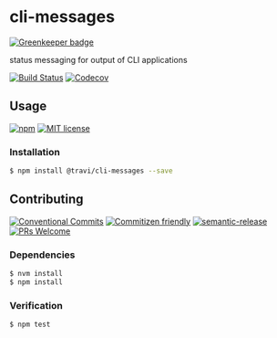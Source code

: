 # cli-messages

[![Greenkeeper badge](https://badges.greenkeeper.io/travi/cli-messages.svg)](https://greenkeeper.io/)

status messaging for output of CLI applications

<!-- status badges -->
[![Build Status][ci-badge]][ci-link]
[![Codecov][coverage-badge]][coverage-link]

## Usage

<!-- consumer badges -->
[![npm][npm-badge]][npm-link]
[![MIT license][license-badge]][license-link]

### Installation

```sh
$ npm install @travi/cli-messages --save
```

## Contributing

<!-- contribution badges -->
[![Conventional Commits][commit-convention-badge]][commit-convention-link]
[![Commitizen friendly][commitizen-badge]][commitizen-link]
[![semantic-release][semantic-release-badge]][semantic-release-link]
[![PRs Welcome][PRs-badge]][PRs-link]

### Dependencies

```sh
$ nvm install
$ npm install
```

### Verification

```sh
$ npm test
```

[npm-link]: https://www.npmjs.com/package/@travi/cli-messages
[npm-badge]: https://img.shields.io/npm/v/@travi/cli-messages.svg
[license-link]: LICENSE
[license-badge]: https://img.shields.io/github/license/travi/cli-messages.svg
[ci-link]: https://travis-ci.com/travi/cli-messages
[ci-badge]: https://img.shields.io/travis/com/travi/cli-messages/master.svg
[coverage-link]: https://codecov.io/github/travi/cli-messages
[coverage-badge]: https://img.shields.io/codecov/c/github/travi/cli-messages.svg
[commit-convention-link]: https://conventionalcommits.org
[commit-convention-badge]: https://img.shields.io/badge/Conventional%20Commits-1.0.0-yellow.svg
[commitizen-link]: http://commitizen.github.io/cz-cli/
[commitizen-badge]: https://img.shields.io/badge/commitizen-friendly-brightgreen.svg
[semantic-release-link]: https://github.com/semantic-release/semantic-release
[semantic-release-badge]: https://img.shields.io/badge/%20%20%F0%9F%93%A6%F0%9F%9A%80-semantic--release-e10079.svg
[PRs-link]: http://makeapullrequest.com
[PRs-badge]: https://img.shields.io/badge/PRs-welcome-brightgreen.svg
